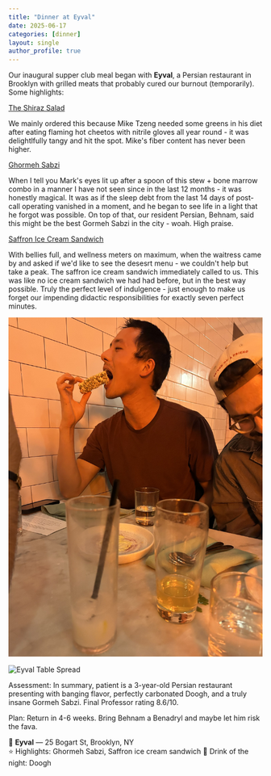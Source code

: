 ```yaml
---
title: "Dinner at Eyval"
date: 2025-06-17
categories: [dinner]
layout: single
author_profile: true
---
```


Our inaugural supper club meal began with **Eyval**, a Persian restaurant in Brooklyn with grilled meats that probably cured our burnout (temporarily). Some highlights: 

<u>The Shiraz Salad</u>

We mainly ordered this because Mike Tzeng needed some greens in his diet after eating flaming hot cheetos with nitrile gloves all year round - it was delightlfully tangy and hit the spot. Mike's fiber content has never been higher.

<u>Ghormeh Sabzi</u>

When I tell you Mark's eyes lit up after a spoon of this stew + bone marrow combo in a manner I have not seen since in the last 12 months - it was honestly magical. It was as if the sleep debt from the last 14 days of post-call operating vanished in a moment, and he began to see life in a light that he forgot was possible. On top of that, our resident Persian, Behnam, said this might be the best Gormeh Sabzi in the city - woah. High praise. 

<u>Saffron Ice Cream Sandwich</u>

With bellies full, and wellness meters on maximum, when the waitress came by and asked if we'd like to see the desesrt menu - we couldn't help but take a peak. The saffron ice cream sandwich immediately called to us. This was like no ice cream sandwich we had had before, but in the best way possible. Truly the perfect level of indulgence -  just enough to make us forget our impending didactic responsibilities for exactly seven perfect minutes.

![Eyval Ice Cream ](/assets/images/icecream_mike.jpg)

![Eyval Table Spread](/assets/images/eyval_pic_1.jpg)

Assessment:
In summary, patient is a 3-year-old Persian restaurant presenting with banging flavor, perfectly carbonated Doogh, and a truly insane Gormeh Sabzi. Final Professor rating 8.6/10.

Plan:
Return in 4-6 weeks. Bring Behnam a Benadryl and maybe let him risk the fava.

📍 **Eyval** — 25 Bogart St, Brooklyn, NY  
⭐️ Highlights: Ghormeh Sabzi, Saffron ice cream sandwich 
🍷 Drink of the night: Doogh
